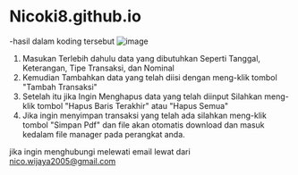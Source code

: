 # Nicoki8.github.io
-hasil dalam koding tersebut
![image](https://github.com/user-attachments/assets/e0fd8f58-8421-4c95-963a-b0a1aec64998)
1. Masukan Terlebih dahulu data yang dibutuhkan Seperti Tanggal, Keterangan, Tipe Transaksi, dan Nominal
2. Kemudian Tambahkan data yang telah diisi dengan meng-klik tombol "Tambah Transaksi"
3. Setelah itu jika Ingin Menghapus data yang telah diinput Silahkan meng-klik tombol "Hapus Baris Terakhir" atau "Hapus Semua"
4. Jika ingin menyimpan transaksi yang telah ada silahkan meng-klik tombol "Simpan Pdf" dan file akan otomatis download dan masuk kedalam file manager pada perangkat anda.

jika ingin menghubungi melewati email lewat dari nico.wijaya2005@gmail.com

